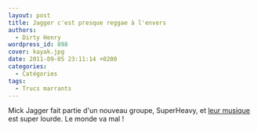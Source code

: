 ```yaml
---
layout: post
title: Jagger c'est presque reggae à l'envers
authors:
  - Dirty Henry
wordpress_id: 898
cover: kayak.jpg
date: 2011-09-05 23:11:14 +0200
categories:
  - Catégories
tags:
  - Trucs marrants
---
```


Mick Jagger fait partie d'un nouveau groupe, SuperHeavy, et
[leur musique](http://www.youtube.com/watch?v=MTF7T1Nw5OU) est super lourde. Le
monde va mal !
